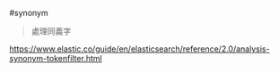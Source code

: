 #synonym
>處理同義字

https://www.elastic.co/guide/en/elasticsearch/reference/2.0/analysis-synonym-tokenfilter.html
